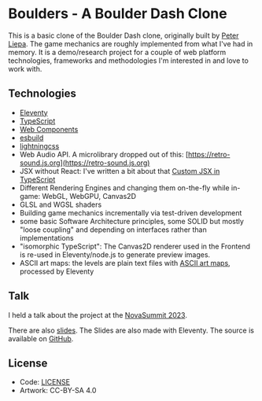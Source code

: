 # Boulders - A Boulder Dash Clone

This is a basic clone of the Boulder Dash clone, originally built by [Peter Liepa](https://brainjam.ca). The game mechanics are roughly implemented from what I've had in memory.
It is a demo/research project for a couple of web platform technologies, frameworks and methodologies I'm interested in and love to work with.

## Technologies

- [Eleventy](https://11ty.dev)
- [TypeScript](https://typescriptlang.org)
- [Web Components](https://developer.mozilla.org/en-US/docs/Web/API/Web_components)
- [esbuild](https://esbuild.github.io/)
- [lightningcss](https://lightningcss.dev/)
- Web Audio API. A microlibrary dropped out of this: [https://retro-sound.js.org](https://retro-sound.js.org)
- JSX without React: I've written a bit about that [Custom JSX in TypeScript](https://lea.codes/posts/2024-01-17-custom-jsx-in-typescript/)
- Different Rendering Engines and changing them on-the-fly while in-game: WebGL, WebGPU, Canvas2D
- GLSL and WGSL shaders
- Building game mechanics incrementally via test-driven development
- some basic Software Architecture principles, some SOLID but mostly "loose coupling" and depending on interfaces rather than implementations
- "isomorphic TypeScript": The Canvas2D renderer used in the Frontend is re-used in Eleventy/node.js to generate preview images.
- ASCII art maps: the levels are plain text files with [ASCII art maps](https://github.com/learosema/boulders/blob/main/src/level/01.txt), processed by Eleventy

## Talk 

I held a talk about the project at the [NovaSummit 2023](https://youtu.be/rsf0hTE4--0). 

There are also [slides](https://boulders-slides.netlify.app/). The Slides are also made with Eleventy. The source is available on [GitHub](https://github.com/learosema/boulders-slides).

## License

- Code: [LICENSE](LICENSE.md)
- Artwork: CC-BY-SA 4.0

